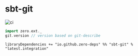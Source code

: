 # sbt-git

![ci](https://github.com/zero-deps/ext/workflows/ci/badge.svg)

```scala
import zero.ext._
git.version // version based on git-describe
```

```
libraryDependencies += "io.github.zero-deps" %% "sbt-git" % "latest.integration"
```

